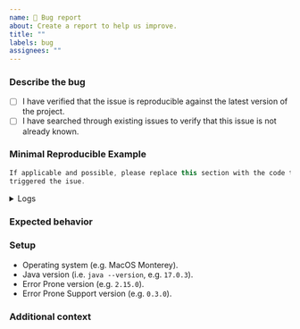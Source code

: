 ```yaml
---
name: 🐛 Bug report
about: Create a report to help us improve.
title: ""
labels: bug
assignees: ""
---
```


### Describe the bug

<!-- Provide a clear and concise description of what the bug or issue is. -->

- [ ] I have verified that the issue is reproducible against the latest version
      of the project.
- [ ] I have searched through existing issues to verify that this issue is not
      already known.

### Minimal Reproducible Example

<!-- Provide a clear and concise description of what happened. Please include
steps on how to reproduce the issue. -->

```java
If applicable and possible, please replace this section with the code that
triggered the isue.
```

<details>
<summary>Logs</summary>

```sh
Please replace this sentence with log output, if applicable.
```
</details>

### Expected behavior

<!-- Provide a clear and concise description of what you expected to happen. -->

### Setup

<!-- Please complete the following information: -->

- Operating system (e.g. MacOS Monterey).
- Java version (i.e. `java --version`, e.g. `17.0.3`).
- Error Prone version (e.g. `2.15.0`).
- Error Prone Support version (e.g. `0.3.0`).

### Additional context

<!-- Provide any other context about the problem here. -->
